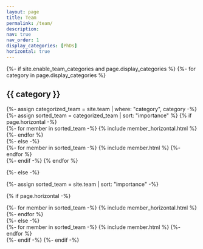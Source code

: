 ```yaml
---
layout: page
title: Team
permalink: /team/
description:
nav: true
nav_order: 1
display_categories: [PhDs]
horizontal: true
---
```


<!-- pages/team.md -->
<div class="projects">
{%- if site.enable_team_categories and page.display_categories %}
  <!-- Display categorized teams -->
  {%- for category in page.display_categories %}
  <h2 class="category">{{ category }}</h2>
  {%- assign categorized_team = site.team | where: "category", category -%}
  {%- assign sorted_team = categorized_team | sort: "importance" %}
  <!-- Generate cards for each project -->
  {% if page.horizontal -%}
  <div class="container">
    <div class="row row-cols-2">
    {%- for member in sorted_team -%}
      {% include member_horizontal.html %}
    {%- endfor %}
    </div>
  </div>
  {%- else -%}
  <div class="grid">
    {%- for member in sorted_team -%}
      {% include member.html %}
    {%- endfor %}
  </div>
  {%- endif -%}
  {% endfor %}

{%- else -%}
<!-- Display projects without categories -->
  {%- assign sorted_team = site.team | sort: "importance" -%}
  <!-- Generate cards for each project -->
  {% if page.horizontal -%}
  <div class="container">
    <div class="row row-cols-2">
    {%- for member in sorted_team -%}
      {% include member_horizontal.html %}
    {%- endfor %}
    </div>
  </div>
  {%- else -%}
  <div class="grid">
    {%- for member in sorted_team -%}
      {% include member.html %}
    {%- endfor %}
  </div>
  {%- endif -%}
{%- endif -%}
</div>
